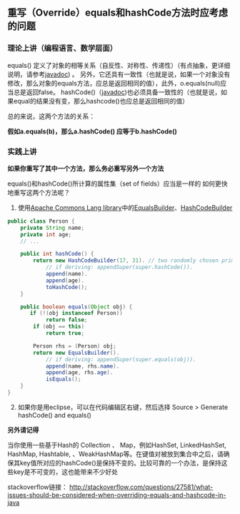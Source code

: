 ## 重写（Override）equals和hashCode方法时应考虑的问题

### 理论上讲（编程语言、数学层面）
equals() 定义了对象的相等关系（自反性、对称性、传递性）（有点抽象，更详细说明，请参考[javadoc](http://docs.oracle.com/javase/7/docs/api/java/lang/Object.html#equals(java.lang.Object))) 。
另外，它还具有一致性（也就是说，如果一个对象没有修改，那么对象的equals方法，应总是返回相同的值），此外，o.equals(null)应当总是返回false。
hashCode()（[javadoc](http://docs.oracle.com/javase/7/docs/api/java/lang/Object.html#hashCode()))也必须具备一致性的（也就是说，如果equal的结果没有变，那么hashcode()也应总是返回相同的值）

总的来说，这两个方法的关系：

**假如a.equals(b)，那么a.hashCode() 应等于b.hashCode()**

### 实践上讲

**如果你重写了其中一个方法，那么务必重写另外一个方法**

equals()和hashCode()所计算的属性集（set of fields）应当是一样的
如何更快地重写这两个方法呢？
1. 使用[Apache Commons Lang library](http://commons.apache.org/lang/)中的[EqualsBuilder](http://commons.apache.org/proper/commons-lang/apidocs/org/apache/commons/lang3/builder/EqualsBuilder.html)、[HashCodeBuilder](http://commons.apache.org/proper/commons-lang/apidocs/org/apache/commons/lang3/builder/HashCodeBuilder.html)
```java
public class Person {
    private String name;
    private int age;
    // ...

    public int hashCode() {
        return new HashCodeBuilder(17, 31). // two randomly chosen prime numbers
            // if deriving: appendSuper(super.hashCode()).
            append(name).
            append(age).
            toHashCode();
    }

    public boolean equals(Object obj) {
       if (!(obj instanceof Person))
            return false;
        if (obj == this)
            return true;

        Person rhs = (Person) obj;
        return new EqualsBuilder().
            // if deriving: appendSuper(super.equals(obj)).
            append(name, rhs.name).
            append(age, rhs.age).
            isEquals();
    }
}
```

2. 如果你是用eclipse，可以在代码编辑区右键，然后选择 Source > Generate hashCode() and equals()

**另外请记得**


当你使用一些基于Hash的 Collection 、 Map，例如HashSet, LinkedHashSet, HashMap, Hashtable, 、WeakHashMap等。在键值对被放到集合中之后，请确保其key值所对应的hashCode()是保持不变的。比较可靠的一个办法，是保持这些key是不可变的，这也能带来不少好处


stackoverflow链接：
http://stackoverflow.com/questions/27581/what-issues-should-be-considered-when-overriding-equals-and-hashcode-in-java
